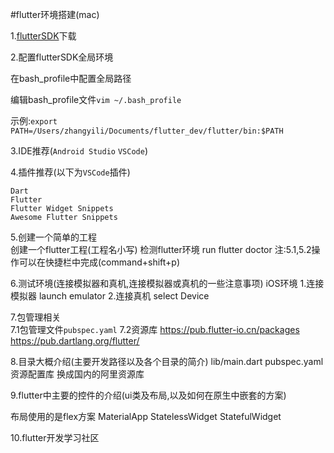 #flutter环境搭建(mac)

1.[flutterSDK](https://flutter.io/setup-macos/)下载    

2.配置flutterSDK全局环境    

在bash_profile中配置全局路径    

编辑bash_profile文件<code>vim ~/.bash_profile</code>    

示例:<code>export PATH=/Users/zhangyili/Documents/flutter_dev/flutter/bin:$PATH</code>
  
3.IDE推荐(<code>Android Studio</code> <code>VSCode</code>)    

4.插件推荐(以下为<code>VSCode</code>插件)      

<code>Dart</code>  
<code>Flutter</code>  
<code>Flutter Widget Snippets</code>  
<code>Awesome Flutter Snippets</code>

5.创建一个简单的工程   
创建一个flutter工程(工程名小写)
检测flutter环境
    run flutter doctor 
    注:5.1,5.2操作可以在快捷栏中完成(command+shift+p)

6.测试环境(连接模拟器和真机,连接模拟器或真机的一些注意事项) 
  iOS环境
  1.连接模拟器 launch emulator
  2.连接真机   select Device
     

7.包管理相关   
 7.1包管理文件<code>pubspec.yaml</code>
 7.2资源库
 https://pub.flutter-io.cn/packages
 https://pub.dartlang.org/flutter/
 
 
8.目录大概介绍(主要开发路径以及各个目录的简介) 
  lib/main.dart
  pubspec.yaml
  资源配置库 换成国内的阿里资源库
     

9.flutter中主要的控件的介绍(ui类及布局,以及如何在原生中嵌套的方案)

布局使用的是flex方案
MaterialApp
StatelessWidget
StatefulWidget

  
  

10.flutter开发学习社区


